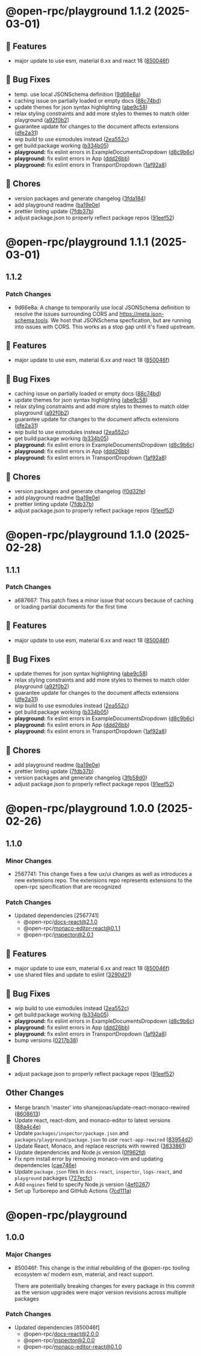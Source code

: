# @open-rpc/playground 1.1.2 (2025-03-01)

## 🚀 Features

* major update to use esm, material 6.xx and react 18 ([850046f](https://github.com/open-rpc/tools/commit/850046fa4b226f1fca3d02d83620618102e9a992))

## 🐛 Bug Fixes

* temp. use local JSONSchema definition ([9d66e8a](https://github.com/open-rpc/tools/commit/9d66e8acd73143aa4cb44d9bcbf075d3767ca4a5))
* caching issue on partially loaded or empty docs ([88c74bd](https://github.com/open-rpc/tools/commit/88c74bd03667a2b14719f13f5c612b1f50c412fc))
* update themes for json syntax highlighting ([abe9c58](https://github.com/open-rpc/tools/commit/abe9c5866145d88a870b5b39a3eb4c847761a920))
* relax styling constraints and add more styles to themes to match older playground ([a92f0b2](https://github.com/open-rpc/tools/commit/a92f0b271f26ec4038e7abd66f217e43ce925259))
* guarantee update for changes to the document affects extensions ([dfe2a31](https://github.com/open-rpc/tools/commit/dfe2a31b880722fc9ced79f3cff4db97822e27c9))
* wip build to use esmodules instead ([2ea552c](https://github.com/open-rpc/tools/commit/2ea552c4bbf09d8ddaff44ae2ae7660841db5efb))
* get build:package working ([b334b05](https://github.com/open-rpc/tools/commit/b334b050fa22564ceb21af136c86180c6b7d5103))
* **playground:** fix eslint errors in ExampleDocumentsDropdown ([d8c9b6c](https://github.com/open-rpc/tools/commit/d8c9b6cf9ea6dfbd6506327d67c11b71814c21e5))
* **playground:** fix eslint errors in App ([ddd26bb](https://github.com/open-rpc/tools/commit/ddd26bbbad11c3818128288d0accfed8fecdfbf8))
* **playground:** fix eslint errors in TransportDropdown ([1af92a8](https://github.com/open-rpc/tools/commit/1af92a88233b6b101ddf14393fc93dffd4ad1bd1))

## 🧹 Chores

* version packages and generate changelog ([3fda184](https://github.com/open-rpc/tools/commit/3fda184e687f6d0894cb629069bf3d47c4fe6143))
* add playground readme ([ba19e0e](https://github.com/open-rpc/tools/commit/ba19e0ef8badc6419bbb6150a53f884a70ca261e))
* prettier linting update ([7fdb37b](https://github.com/open-rpc/tools/commit/7fdb37bd8033ead319dd7f1663687d4ac2722494))
* adjust package.json to properly reflect package repos ([91eef52](https://github.com/open-rpc/tools/commit/91eef5201fc431aa11bfd4d5b542fb37a1330278))

# @open-rpc/playground 1.1.1 (2025-03-01)

## 1.1.2

### Patch Changes

- 9d66e8a: A change to temporarily use local JSONSchema definition to resolve the
  issues surrounding CORS and https://meta.json-schema.tools. We host
  that JSONSchema specfication, but are running into issues with CORS.
  This works as a stop gap until it's fixed upstream.

## 🚀 Features

- major update to use esm, material 6.xx and react 18 ([850046f](https://github.com/open-rpc/tools/commit/850046fa4b226f1fca3d02d83620618102e9a992))

## 🐛 Bug Fixes

- caching issue on partially loaded or empty docs ([88c74bd](https://github.com/open-rpc/tools/commit/88c74bd03667a2b14719f13f5c612b1f50c412fc))
- update themes for json syntax highlighting ([abe9c58](https://github.com/open-rpc/tools/commit/abe9c5866145d88a870b5b39a3eb4c847761a920))
- relax styling constraints and add more styles to themes to match older playground ([a92f0b2](https://github.com/open-rpc/tools/commit/a92f0b271f26ec4038e7abd66f217e43ce925259))
- guarantee update for changes to the document affects extensions ([dfe2a31](https://github.com/open-rpc/tools/commit/dfe2a31b880722fc9ced79f3cff4db97822e27c9))
- wip build to use esmodules instead ([2ea552c](https://github.com/open-rpc/tools/commit/2ea552c4bbf09d8ddaff44ae2ae7660841db5efb))
- get build:package working ([b334b05](https://github.com/open-rpc/tools/commit/b334b050fa22564ceb21af136c86180c6b7d5103))
- **playground:** fix eslint errors in ExampleDocumentsDropdown ([d8c9b6c](https://github.com/open-rpc/tools/commit/d8c9b6cf9ea6dfbd6506327d67c11b71814c21e5))
- **playground:** fix eslint errors in App ([ddd26bb](https://github.com/open-rpc/tools/commit/ddd26bbbad11c3818128288d0accfed8fecdfbf8))
- **playground:** fix eslint errors in TransportDropdown ([1af92a8](https://github.com/open-rpc/tools/commit/1af92a88233b6b101ddf14393fc93dffd4ad1bd1))

## 🧹 Chores

- version packages and generate changelog ([f0d32fe](https://github.com/open-rpc/tools/commit/f0d32fe39b6e1a11b80f3ee1e6f0a9e38f0c6f67))
- add playground readme ([ba19e0e](https://github.com/open-rpc/tools/commit/ba19e0ef8badc6419bbb6150a53f884a70ca261e))
- prettier linting update ([7fdb37b](https://github.com/open-rpc/tools/commit/7fdb37bd8033ead319dd7f1663687d4ac2722494))
- adjust package.json to properly reflect package repos ([91eef52](https://github.com/open-rpc/tools/commit/91eef5201fc431aa11bfd4d5b542fb37a1330278))

# @open-rpc/playground 1.1.0 (2025-02-28)

## 1.1.1

### Patch Changes

- a687667: This patch fixes a minor issue that occurs because of caching or loading partial documents for the first time

## 🚀 Features

- major update to use esm, material 6.xx and react 18 ([850046f](https://github.com/open-rpc/tools/commit/850046fa4b226f1fca3d02d83620618102e9a992))

## 🐛 Bug Fixes

- update themes for json syntax highlighting ([abe9c58](https://github.com/open-rpc/tools/commit/abe9c5866145d88a870b5b39a3eb4c847761a920))
- relax styling constraints and add more styles to themes to match older playground ([a92f0b2](https://github.com/open-rpc/tools/commit/a92f0b271f26ec4038e7abd66f217e43ce925259))
- guarantee update for changes to the document affects extensions ([dfe2a31](https://github.com/open-rpc/tools/commit/dfe2a31b880722fc9ced79f3cff4db97822e27c9))
- wip build to use esmodules instead ([2ea552c](https://github.com/open-rpc/tools/commit/2ea552c4bbf09d8ddaff44ae2ae7660841db5efb))
- get build:package working ([b334b05](https://github.com/open-rpc/tools/commit/b334b050fa22564ceb21af136c86180c6b7d5103))
- **playground:** fix eslint errors in ExampleDocumentsDropdown ([d8c9b6c](https://github.com/open-rpc/tools/commit/d8c9b6cf9ea6dfbd6506327d67c11b71814c21e5))
- **playground:** fix eslint errors in App ([ddd26bb](https://github.com/open-rpc/tools/commit/ddd26bbbad11c3818128288d0accfed8fecdfbf8))
- **playground:** fix eslint errors in TransportDropdown ([1af92a8](https://github.com/open-rpc/tools/commit/1af92a88233b6b101ddf14393fc93dffd4ad1bd1))

## 🧹 Chores

- add playground readme ([ba19e0e](https://github.com/open-rpc/tools/commit/ba19e0ef8badc6419bbb6150a53f884a70ca261e))
- prettier linting update ([7fdb37b](https://github.com/open-rpc/tools/commit/7fdb37bd8033ead319dd7f1663687d4ac2722494))
- version packages and generate changelog ([3fb58d0](https://github.com/open-rpc/tools/commit/3fb58d00d4676b4de0cf60c8aefffeb2a77ae883))
- adjust package.json to properly reflect package repos ([91eef52](https://github.com/open-rpc/tools/commit/91eef5201fc431aa11bfd4d5b542fb37a1330278))

# @open-rpc/playground 1.0.0 (2025-02-26)

## 1.1.0

### Minor Changes

- 2567741: This change fixes a few ux/ui changes as well as introduces a new extensions repo.
  The extensions repo represents extensions to the open-rpc specification that are
  recognized

### Patch Changes

- Updated dependencies [2567741]
  - @open-rpc/docs-react@2.1.0
  - @open-rpc/monaco-editor-react@0.1.1
  - @open-rpc/inspector@2.0.1

## 🚀 Features

- major update to use esm, material 6.xx and react 18 ([850046f](https://github.com/open-rpc/tools/commit/850046fa4b226f1fca3d02d83620618102e9a992))
- use shared files and update to eslint ([3290d21](https://github.com/open-rpc/tools/commit/3290d21f55ec835f79868b06e76d69ec4eb94f54))

## 🐛 Bug Fixes

- wip build to use esmodules instead ([2ea552c](https://github.com/open-rpc/tools/commit/2ea552c4bbf09d8ddaff44ae2ae7660841db5efb))
- get build:package working ([b334b05](https://github.com/open-rpc/tools/commit/b334b050fa22564ceb21af136c86180c6b7d5103))
- **playground:** fix eslint errors in ExampleDocumentsDropdown ([d8c9b6c](https://github.com/open-rpc/tools/commit/d8c9b6cf9ea6dfbd6506327d67c11b71814c21e5))
- **playground:** fix eslint errors in App ([ddd26bb](https://github.com/open-rpc/tools/commit/ddd26bbbad11c3818128288d0accfed8fecdfbf8))
- **playground:** fix eslint errors in TransportDropdown ([1af92a8](https://github.com/open-rpc/tools/commit/1af92a88233b6b101ddf14393fc93dffd4ad1bd1))
- bump versions ([0217b38](https://github.com/open-rpc/tools/commit/0217b386c4663b2f9945b4c5f8920c979a1b80d5))

## 🧹 Chores

- adjust package.json to properly reflect package repos ([91eef52](https://github.com/open-rpc/tools/commit/91eef5201fc431aa11bfd4d5b542fb37a1330278))

## Other Changes

- Merge branch 'master' into shanejonas/update-react-monaco-rewired ([8608613](https://github.com/open-rpc/tools/commit/86086134b8b9d368819e0553bba6fd92e33213be))
- Update react, react-dom, and monaco-editor to latest versions ([88a4c4e](https://github.com/open-rpc/tools/commit/88a4c4e5f2fb3faf7e598b1e9fdb86ccc1761dc7))
- Update `packages/inspector/package.json` and `packages/playground/package.json` to use `react-app-rewired` ([83954d2](https://github.com/open-rpc/tools/commit/83954d2a41a8cc90fc356484d3cce6274efa77fb))
- Update React, Monaco, and replace rescripts with rewired ([3833861](https://github.com/open-rpc/tools/commit/3833861109ff735cb8f8f4bee64949189441b469))
- Update dependencies and Node.js version ([0f962fd](https://github.com/open-rpc/tools/commit/0f962fda04de8cb86eeff88fa78ea6161014adf6))
- Fix npm install error by removing monaco-vim and updating dependencies ([cae746e](https://github.com/open-rpc/tools/commit/cae746e92d5947bf0b573242b3e5df84ac39fdc3))
- Update `package.json` files in `docs-react`, `inspector`, `logs-react`, and `playground` packages ([727ecfc](https://github.com/open-rpc/tools/commit/727ecfc3e02e498bf18e23962f53a69f64d6a1c8))
- Add `engines` field to specify Node.js version ([4ef0267](https://github.com/open-rpc/tools/commit/4ef0267bfb8df57483439a5f9ae10f0d5bf799e9))
- Set up Turborepo and GitHub Actions ([7cd111a](https://github.com/open-rpc/tools/commit/7cd111a987961c90af872d847821990c4b4079ba))

# @open-rpc/playground

## 1.0.0

### Major Changes

- 850046f: This change is the initial rebuilding of the @open-rpc tooling ecosystem w/ modern esm, material, and react support.

  There are potentially breaking changes for every package in this commit as
  the version upgrades were major version revisions across multiple packages

### Patch Changes

- Updated dependencies [850046f]
  - @open-rpc/docs-react@2.0.0
  - @open-rpc/inspector@2.0.0
  - @open-rpc/monaco-editor-react@0.1.0
